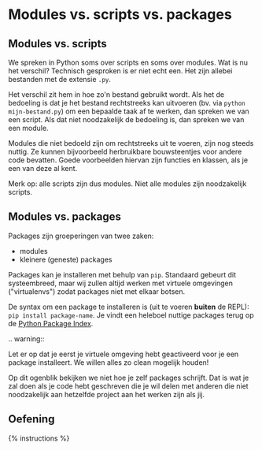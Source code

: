 # Modules vs. scripts vs. packages

## Modules vs. scripts
We spreken in Python soms over scripts en soms over modules. Wat is nu het verschil? Technisch gesproken is er niet echt een. Het zijn allebei bestanden met de extensie `.py`.

Het verschil zit hem in hoe zo'n bestand gebruikt wordt. Als het de bedoeling is dat je het bestand rechtstreeks kan uitvoeren (bv. via `python mijn-bestand.py`) om een bepaalde taak af te werken, dan spreken we van een script. Als dat niet noodzakelijk de bedoeling is, dan spreken we van een module.

Modules die niet bedoeld zijn om rechtstreeks uit te voeren, zijn nog steeds nuttig. Ze kunnen bijvoorbeeld herbruikbare bouwsteentjes voor andere code bevatten. Goede voorbeelden hiervan zijn functies en klassen, als je een van deze al kent.

Merk op: alle scripts zijn dus modules. Niet alle modules zijn noodzakelijk scripts.

## Modules vs. packages
Packages zijn groeperingen van twee zaken:

- modules
- kleinere (geneste) packages

Packages kan je installeren met behulp van `pip`. Standaard gebeurt dit systeembreed, maar wij zullen altijd werken met virtuele omgevingen ("virtualenvs") zodat packages niet met elkaar botsen.

De syntax om een package te installeren is (uit te voeren **buiten** de REPL): `pip install package-name`. Je vindt een heleboel nuttige packages terug op de [Python Package Index](https://pypi.org/).

.. warning::

   Let er op dat je eerst je virtuele omgeving hebt geactiveerd voor je een package installeert. We willen alles zo clean mogelijk houden!

Op dit ogenblik bekijken we niet hoe je zelf packages schrijft. Dat is wat je zal doen als je code hebt geschreven die je wil delen met anderen die niet noodzakelijk aan hetzelfde project aan het werken zijn als jij.

## Oefening
{% instructions %}

